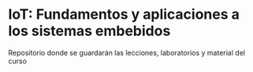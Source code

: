 # IoT: Fundamentos y aplicaciones a los sistemas embebidos

Repositorio donde se guardarán las lecciones, laboratorios y material del curso
